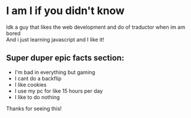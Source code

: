 # I am I if you didn't know
Idk a guy that likes the web development and do of traductor when im am bored</br>
And i just learning javascript and I like it!

## Super duper epic facts section: 
- I'm bad in everything but gaming
- I cant do a backflip
- I like cookies
- I use my pc for like 15 hours per day
- I like to do nothing

Thanks for seeing this!
